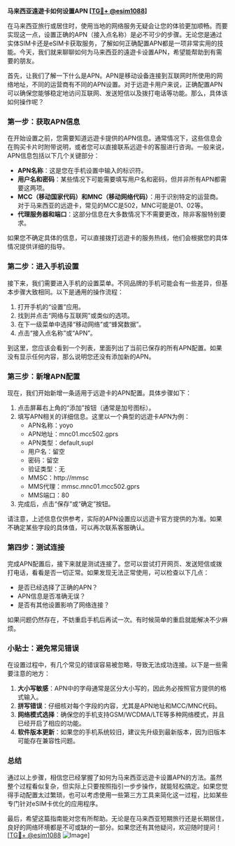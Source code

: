 **马来西亚遠遊卡如何设置APN [[TG💪+ @esim1088](https://t.me/s/esim1088)]**

在马来西亚旅行或居住时，使用当地的网络服务无疑会让您的体验更加顺畅。而要实现这一点，设置正确的APN（接入点名称）是必不可少的步骤。无论您是通过实体SIM卡还是eSIM卡获取服务，了解如何正确配置APN都是一项非常实用的技能。今天，我们就来聊聊如何为马来西亚的遠遊卡设置APN，希望能帮助到有需要的朋友。

首先，让我们了解一下什么是APN。APN是移动设备连接到互联网时所使用的网络地址，不同的运营商有不同的APN设置。对于远遊卡用户来说，正确配置APN可以确保您能够稳定地访问互联网、发送短信以及拨打电话等功能。那么，具体该如何操作呢？

### 第一步：获取APN信息

在开始设置之前，您需要知道远遊卡提供的APN信息。通常情况下，这些信息会在购买卡片时附带说明，或者您可以直接联系远遊卡的客服进行咨询。一般来说，APN信息包括以下几个关键部分：

- **APN名称**：这是您在手机设置中输入的标识符。
- **用户名和密码**：某些情况下可能需要填写用户名和密码，但并非所有APN都需要这两项。
- **MCC（移动国家代码）和MNC（移动网络代码）**：用于识别特定的运营商。对于马来西亚的远遊卡，常见的MCC是502，MNC可能是01、02等。
- **代理服务器和端口**：这部分信息在大多数情况下不需要更改，除非客服特别要求。

如果您不确定具体的信息，可以直接拨打远遊卡的服务热线，他们会根据您的具体情况提供详细的指导。

### 第二步：进入手机设置

接下来，我们需要进入手机的设置菜单。不同品牌的手机可能会有一些差异，但基本步骤大致相同。以下是通用的操作流程：

1. 打开手机的“设置”应用。
2. 找到并点击“网络与互联网”或类似的选项。
3. 在下一级菜单中选择“移动网络”或“蜂窝数据”。
4. 点击“接入点名称”或“APN”。

到这里，您应该会看到一个列表，里面列出了当前已保存的所有APN配置。如果没有显示任何内容，那么说明您还没有添加新的APN。

### 第三步：新增APN配置

现在，我们开始新增一条适用于远遊卡的APN配置。具体步骤如下：

1. 点击屏幕右上角的“添加”按钮（通常是加号图标）。
2. 填写APN相关的详细信息。这里以一个典型的远遊卡APN为例：
   - APN名称：yoyo
   - APN地址：mnc01.mcc502.gprs
   - APN类型：default,supl
   - 用户名：留空
   - 密码：留空
   - 验证类型：无
   - MMSC：http://mmsc
   - MMS代理：mmsc.mnc01.mcc502.gprs
   - MMS端口：80
3. 完成后，点击“保存”或“确定”按钮。

请注意，上述信息仅供参考，实际的APN设置应以远遊卡官方提供的为准。如果不确定某些字段的具体值，可以再次联系客服确认。

### 第四步：测试连接

完成APN配置后，接下来就是测试连接了。您可以尝试打开网页、发送短信或拨打电话，看看是否一切正常。如果发现无法正常使用，可以检查以下几点：

- 是否已经选择了正确的APN？
- APN信息是否准确无误？
- 是否有其他设置影响了网络连接？

如果问题仍然存在，不妨重启手机后再试一次。有时候简单的重启就能解决不少麻烦。

### 小贴士：避免常见错误

在设置过程中，有几个常见的错误容易被忽略，导致无法成功连接。以下是一些需要注意的地方：

1. **大小写敏感**：APN中的字母通常是区分大小写的，因此务必按照官方提供的格式输入。
2. **拼写错误**：仔细核对每个字段的内容，尤其是APN地址和MCC/MNC代码。
3. **网络模式选择**：确保您的手机支持GSM/WCDMA/LTE等多种网络模式，并且已经开启了相应的功能。
4. **软件版本更新**：如果您的手机系统较旧，建议先升级到最新版本，因为旧版本可能存在兼容性问题。

### 总结

通过以上步骤，相信您已经掌握了如何为马来西亚远遊卡设置APN的方法。虽然整个过程看似复杂，但实际上只要按照指引一步步操作，就能轻松搞定。如果您觉得手动配置太过繁琐，也可以考虑使用一些第三方工具来简化这一过程，比如某些专门针对eSIM卡优化的应用程序。

最后，希望这篇指南能对您有所帮助。无论是在马来西亚短期旅行还是长期居住，良好的网络环境都是不可或缺的一部分。如果您还有其他疑问，欢迎随时提问！[[TG💪+ @esim1088](https://t.me/s/esim1088) ![Image](https://i.postimg.cc/4NQfJmqS/Snipaste-2025-05-13-00-14-12.png)]